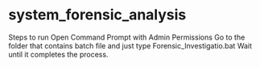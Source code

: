 # system_forensic_analysis
Steps to run 
Open Command Prompt with Admin Permissions
Go to the folder that contains batch file and just type Forensic_Investigatio.bat
Wait until it completes the process.

